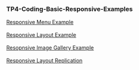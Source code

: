 ### TP4-Coding-Basic-Responsive-Examples

[Responsive Menu Example](https://nayhlaingoo.github.io/TP4-Coding-Basic-Responsive-Design/)
<br><br>
[Responsive Layout Example](https://nayhlaingoo.github.io/TP4-Coding-Basic-Responsive-Design/responsive-layout)
<br><br>
[Resopnsive Image Gallery Example](https://nayhlaingoo.github.io/TP4-Coding-Basic-Responsive-Design/responsive-image-gallery)
<br><br>
[Responsive Layout Replication](http://127.0.0.1:5501/layout-replication.html)
<br><br>
